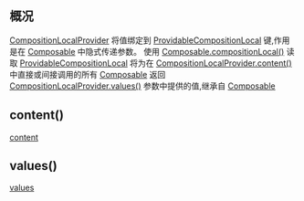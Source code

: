 ## 概况

[CompositionLocalProvider](/API/UI/Compose/Widget/CompositionLocalProvider/README.md)
将值绑定到 [ProvidableCompositionLocal](/API/UI/Compose/CompositionLocal/ProvidableCompositionLocal/README.md)
键,作用是在 [Composable](/API/UI/Compose/Widget/Composable/README.md) 中隐式传递参数。
使用 [Composable.compositionLocal()](/API/UI/Compose/Widget/Composable/README.md?id=compositionLocal) 读取
[ProvidableCompositionLocal](/API/UI/Compose/CompositionLocal/ProvidableCompositionLocal/README.md)
将为在 [CompositionLocalProvider.content()](/API/UI/Compose/Widget/CompositionLocalProvider/README.md?id=content)
中直接或间接调用的所有 [Composable](/API/UI/Compose/Widget/Composable/README.md)
返回 [CompositionLocalProvider.values()](/API/UI/Compose/Widget/CompositionLocalProvider/README.md?id=values)
参数中提供的值,继承自 [Composable](/API/UI/Compose/Widget/Composable/README.md)

## content()

[content](content.md ":include")

## values()

[values](values.md ":include")